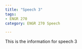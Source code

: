 ```yaml
---
title: "Speech 3"
tags: 
- ENGR 270
category: ENGR 270 Speech

---
```


This is the information for speech 3